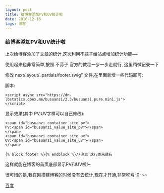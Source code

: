 ```yaml
---
layout: post
title: 给博客添加PV和UV统计啦
date: 2016-12-16
tags: 博客
---
```

### 给博客添加PV和UV统计啦

上次给博客添加了文章的统计,这次利用不蒜子给站点增加统计功能~~

使用起来也非常简单,按照 不蒜子 官方的教程一步一步走就行, 这里稍微记录一下

修改 next/layout/_partials/footer.swig” 文件,在里面新增一些代码即可:

脚本:

```
<script async src="https://dn-lbstatics.qbox.me/busuanzi/2.3/busuanzi.pure.mini.js">
</script>
```
显示效果(其中 PV,UV字样可以自己修改):


	<span id="busuanzi_container_site_pv">
    PV:<span id="busuanzi_value_site_pv"></span>
	</span>
	<span id="busuanzi_container_site_uv">
 	UV:<span id="busuanzi_value_site_uv"></span>
	</span>
	
	{% block footer %}{% endblock %}//注意 这行原来就有


这样就能在博客的首页底部显示PV和UV啦!~

很可惜的是,我在刚搭建博客的时候没有去统计,现在才开通,非常吃亏-0-~~

[百度](https://wwww.baidu.com)
